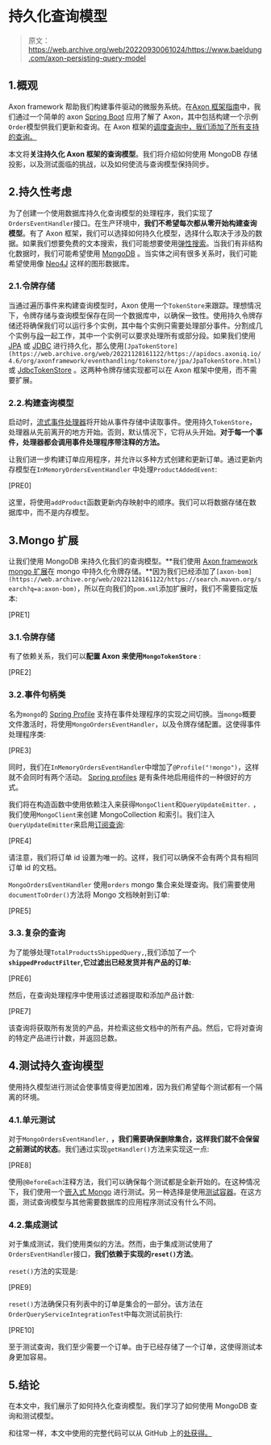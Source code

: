 # 持久化查询模型

> 原文：<https://web.archive.org/web/20220930061024/https://www.baeldung.com/axon-persisting-query-model>

## 1.概观

Axon framework 帮助我们构建事件驱动的微服务系统。在[Axon 框架指南](/web/20221128161122/https://www.baeldung.com/axon-cqrs-event-sourcing)中，我们通过一个简单的 axon [Spring Boot](/web/20221128161122/https://www.baeldung.com/spring-boot-start) 应用了解了 Axon，其中包括构建一个示例`Order`模型供我们更新和查询。在 Axon 框架的[调度查询中，我们添加了所有支持的查询。](/web/20221128161122/https://www.baeldung.com/axon-query-dispatching)

本文将**关注持久化 Axon 框架的查询模型**。我们将介绍如何使用 MongoDB 存储投影，以及测试面临的挑战，以及如何使流与查询模型保持同步。

## 2.持久性考虑

为了创建一个使用数据库持久化查询模型的处理程序，我们实现了`OrdersEventHandler`接口。在生产环境中，**我们不希望每次都从零开始构建查询模型**。有了 Axon 框架，我们可以选择如何持久化模型，选择什么取决于涉及的数据。如果我们想要免费的文本搜索，我们可能想要使用[弹性搜索](/web/20221128161122/https://www.baeldung.com/elasticsearch-java)。当我们有非结构化数据时，我们可能希望使用 [MongoDB](/web/20221128161122/https://www.baeldung.com/spring-data-mongodb-tutorial) 。当实体之间有很多关系时，我们可能希望使用像 [Neo4J](/web/20221128161122/https://www.baeldung.com/java-neo4j) 这样的图形数据库。

### 2.1.令牌存储

当通过遍历事件来构建查询模型时，Axon 使用一个`TokenStore`来跟踪。理想情况下，令牌存储与查询模型保存在同一个数据库中，以确保一致性。使用持久令牌存储还将确保我们可以运行多个实例，其中每个实例只需要处理部分事件。分割成几个实例与[段](https://web.archive.org/web/20221128161122/https://docs.axoniq.io/reference-guide/axon-server/performance/tuning-event-processing)一起工作，其中一个实例可以要求处理所有或部分段。如果我们使用 [JPA](/web/20221128161122/https://www.baeldung.com/the-persistence-layer-with-spring-data-jpa) 或 [JDBC](/web/20221128161122/https://www.baeldung.com/spring-jdbc-jdbctemplate) 进行持久化，那么使用`[JpaTokenStore](https://web.archive.org/web/20221128161122/https://apidocs.axoniq.io/4.6/org/axonframework/eventhandling/tokenstore/jpa/JpaTokenStore.html)` 或 [JdbcTokenStore](https://web.archive.org/web/20221128161122/https://apidocs.axoniq.io/4.6/org/axonframework/eventhandling/tokenstore/jdbc/JdbcTokenStore.html) 。这两种令牌存储实现都可以在 Axon 框架中使用，而不需要扩展。

### 2.2.构建查询模型

启动时，[流式事件处理器](https://web.archive.org/web/20221128161122/https://docs.axoniq.io/reference-guide/axon-framework/events/event-processors/streaming)将开始从事件存储中读取事件。使用持久`TokenStore`，处理器从先前离开的地方开始。否则，默认情况下，它将从头开始。**对于每一个事件，处理器都会调用事件处理程序带注释的方法。**

让我们进一步构建订单应用程序，并允许以多种方式创建和更新订单。通过更新内存模型在`InMemoryOrdersEventHandler` 中处理`ProductAddedEvent`:

[PRE0]

这里，将使用`addProduct`函数更新内存映射中的顺序。我们可以将数据存储在数据库中，而不是内存模型。

## 3.Mongo 扩展

让我们使用 MongoDB 来持久化我们的查询模型。**我们使用 [Axon framework mongo 扩展](https://web.archive.org/web/20221128161122/https://github.com/AxonFramework/extension-mongo)在 mongo 中持久化令牌存储。**因为我们已经添加了`[axon-bom](https://web.archive.org/web/20221128161122/https://search.maven.org/search?q=a:axon-bom)`，所以在向我们的`pom.xml`添加扩展时，我们不需要指定版本:

[PRE1]

### 3.1.令牌存储

有了依赖关系，我们可以**配置 Axon 来使用`MongoTokenStore`** :

[PRE2]

### 3.2.事件句柄类

名为`mongo`的 [Spring Profile](/web/20221128161122/https://www.baeldung.com/spring-profiles) 支持在事件处理程序的实现之间切换。当`mongo`概要文件激活时，将使用`MongoOrdersEventHandler`，以及令牌存储配置。这使得事件处理程序类:

[PRE3]

同时，我们在`InMemoryOrdersEventHandler`中增加了`@Profile("!mongo")`，这样就不会同时有两个活动。 [Spring profiles](/web/20221128161122/https://www.baeldung.com/spring-profiles) 是有条件地启用组件的一种很好的方式。

我们将在构造函数中使用依赖注入来获得`MongoClient`和`QueryUpdateEmitter.` ，我们使用`MongoClient`来创建 MongoCollection 和索引。我们注入`QueryUpdateEmitter`来启用[订阅查询](/web/20221128161122/https://www.baeldung.com/axon-query-dispatching#subscription-queries):

[PRE4]

请注意，我们将订单 id 设置为唯一的。这样，我们可以确保不会有两个具有相同订单 id 的文档。

`MongoOrdersEventHandler` 使用`orders` mongo 集合来处理查询。我们需要使用`documentToOrder()`方法将 Mongo 文档映射到订单:

[PRE5]

### 3.3.复杂的查询

为了能够处理`TotalProductsShippedQuery,`,我们添加了一个 **`shippedProductFilter`,它过滤出已经发货并有产品的订单:**

[PRE6]

然后，在查询处理程序中使用该过滤器提取和添加产品计数:

[PRE7]

该查询将获取所有发货的产品，并检索这些文档中的所有产品。然后，它将对查询的特定产品进行计数，并返回总数。

## 4.测试持久查询模型

使用持久模型进行测试会使事情变得更加困难，因为我们希望每个测试都有一个隔离的环境。

### 4.1.单元测试

对于`MongoOrdersEventHandler,` **，我们需要确保删除集合，这样我们就不会保留之前测试的状态**。我们通过实现`getHandler()`方法来实现这一点:

[PRE8]

使用`@BeforeEach`注释方法，我们可以确保每个测试都是全新开始的。在这种情况下，我们使用一个[嵌入式 Mongo](/web/20221128161122/https://www.baeldung.com/spring-boot-embedded-mongodb) 进行测试。另一种选择是使用[测试容器](/web/20221128161122/https://www.baeldung.com/spring-boot-testcontainers-integration-test)。在这方面，测试查询模型与其他需要数据库的应用程序测试没有什么不同。

### 4.2.集成测试

对于集成测试，我们使用类似的方法。然而，由于集成测试使用了`OrdersEventHandler`接口，**我们依赖于实现的`reset()`方法**。

`reset()`方法的实现是:

[PRE9]

`reset()`方法确保只有列表中的订单是集合的一部分。该方法在`OrderQueryServiceIntegrationTest`中每次测试前执行:

[PRE10]

至于测试查询，我们至少需要一个订单。由于已经存储了一个订单，这使得测试本身更加容易。

## 5.结论

在本文中，我们展示了如何持久化查询模型。我们学习了如何使用 MongoDB 查询和测试模型。

和往常一样，本文中使用的完整代码可以从 GitHub 上的[处获得。](https://web.archive.org/web/20221128161122/https://github.com/eugenp/tutorials/tree/master/axon)